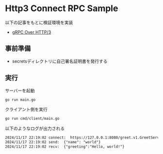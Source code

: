 # Http3 Connect RPC Sample

以下の記事をもとに検証環境を実装

- [gRPC Over HTTP/3](https://kmcd.dev/posts/grpc-over-http3/)

## 事前準備

- secretsディレクトリに自己署名証明書を発行する

## 実行

サーバーを起動

```sh
go run main.go
```

クライアント側を実行

```sh
go run cmd/client/main.go
```

以下のようなログが出力される

```txt
2024/11/17 22:19:02 connect:  https://127.0.0.1:8080/greet.v1.GreetService/Greet
2024/11/17 22:19:02 send:  {"name": "world"}
2024/11/17 22:19:02 recv:  {"greeting":"Hello, world!"}
```
